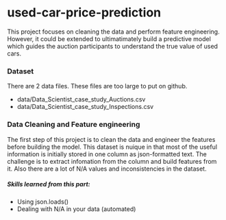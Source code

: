 # used-car-price-prediction
This project focuses on cleaning the data and perform feature engineering.
However, it could be extended to ultimatimately build a predictive model which guides the auction participants to understand the true value of used cars.


### Dataset
There are 2 data files. These files are too large to put on github.
  - data/Data_Scientist_case_study_Auctions.csv
  - data/Data_Scientist_case_study_Inspections.csv

### Data Cleaning and Feature engineering
The first step of this project is to clean the data and engineer the features before building the model. 
This dataset is nuique in that most of the useful information is initially stored in one column as json-formatted text. 
The challenge is to extract infomation from the column and build features from it. 
Also there are a lot of N/A values and inconsistencies in the dataset.

##### Skills learned from this part:
  - Using json.loads()
  - Dealing with N/A in your data (automated)
